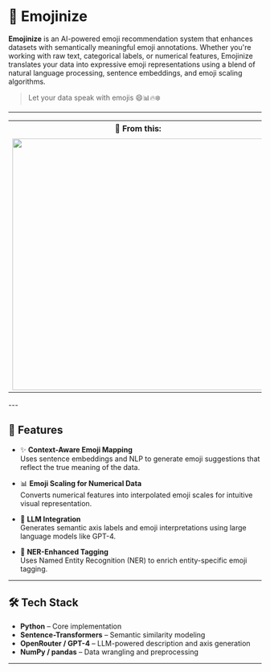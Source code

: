 # 🧠 Emojinize

**Emojinize** is an AI-powered emoji recommendation system that enhances datasets with semantically meaningful emoji annotations. Whether you're working with raw text, categorical labels, or numerical features, Emojinize translates your data into expressive emoji representations using a blend of natural language processing, sentence embeddings, and emoji scaling algorithms.

> Let your data speak with emojis 😄📊🔥❄️

---
<div align="center">
  <table>
    <tr>
      <td align="center"><strong>🔁 From this:</strong></td>
      <td align="center"><strong>➡️ To this:</strong></td>
    </tr>
    <tr>
      <td>
        <img src="https://github.com/user-attachments/assets/b7c9afac-a259-4fb2-b509-8f5c2d283094" width="500"/>
      </td>
      <td>
        <img src="https://github.com/user-attachments/assets/6806d903-f42b-4db0-9e74-f7aa04d5986a" width="500"/>
      </td>
    </tr>
  </table>
</div>
---

## 🚀 Features

- ✨ **Context-Aware Emoji Mapping**  
  Uses sentence embeddings and NLP to generate emoji suggestions that reflect the true meaning of the data.

- 📊 **Emoji Scaling for Numerical Data**  
  Converts numerical features into interpolated emoji scales for intuitive visual representation.

- 🧠 **LLM Integration**  
  Generates semantic axis labels and emoji interpretations using large language models like GPT-4.

- 🔎 **NER-Enhanced Tagging**  
  Uses Named Entity Recognition (NER) to enrich entity-specific emoji tagging.

---

## 🛠️ Tech Stack

- **Python** – Core implementation  
- **Sentence-Transformers** – Semantic similarity modeling  
- **OpenRouter / GPT-4** – LLM-powered description and axis generation  
- **NumPy / pandas** – Data wrangling and preprocessing  

---
